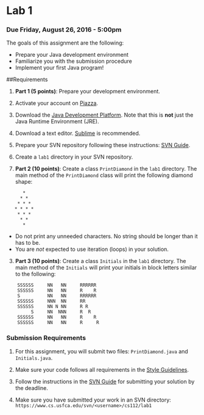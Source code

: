 Lab 1
=====

### Due Friday, August 26, 2016 - 5:00pm

The goals of this assignment are the following:

- Prepare your Java development environment
- Familiarize you with the submission procedure
- Implement your first Java program!


##Requirements
1. **Part 1 (5 points)**: Prepare your development environment.
  1. Activate your account on [Piazza](https://piazza.com/usfca/fall2016/cs112/home). 
  2. Download the [Java Development Platform](http://www.oracle.com/technetwork/java/javase/downloads/index.html). Note that this is **not** just the Java Runtime Environment (JRE).
  3. Download a text editor. [Sublime](https://www.sublimetext.com/) is recommended. 
  4. Prepare your SVN repository following these instructions: [SVN Guide](https://github.com/CS112-F16/notes/blob/master/svn_guide.md). 
  5. Create a ```lab1``` directory in your SVN repository.

2. **Part 2 (10 points)**: Create a class ```PrintDiamond``` in the ```lab1``` directory. The main method of the ```PrintDiamond``` class will print the following diamond shape:

 ```
       *
      * *
     * * *
    * * * *
     * * *
      * *
       *
 ```
 - Do not print any unneeded characters. No string should be longer than it has to be.
 - You are *not* expected to use iteration (loops) in your solution.

3. **Part 3 (10 points)**: Create a class ```Initials``` in the ```lab1``` directory. The main method of the ```Initials``` will print your initials in block letters similar to the following:

```
	SSSSSS     NN   NN     RRRRRR
	SSSSSS     NN   NN     R    R
	S          NN   NN     RRRRRR
	SSSSSS     NNN  NN     RR    
	SSSSSS     NN N NN     R R   
	     S     NN  NNN     R  R
	SSSSSS     NN   NN     R    R
	SSSSSS     NN   NN     R     R
```
 
### Submission Requirements

1. For this assignment, you will submit two files: ```PrintDiamond.java``` and ```Initials.java```.

2. Make sure your code follows all requirements in the [Style Guidelines](https://github.com/CS112-F16/notes/blob/master/style.md).

3. Follow the instructions in the [SVN Guide](https://github.com/CS112-F16/notes/blob/master/svn_guide.md) for submitting your solution by the deadline.

4. Make sure you have submitted your work in an SVN directory: ```https://www.cs.usfca.edu/svn/<username>/cs112/lab1```

